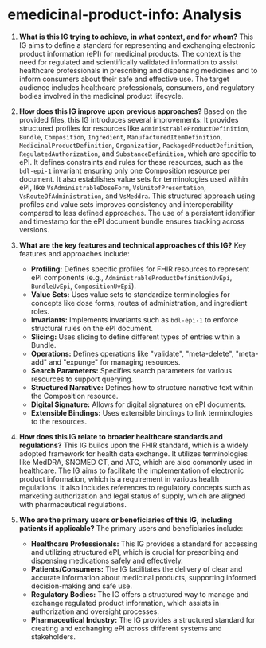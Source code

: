 # emedicinal-product-info: Analysis

1.  **What is this IG trying to achieve, in what context, and for whom?**
    This IG aims to define a standard for representing and exchanging electronic product information (ePI) for medicinal products. The context is the need for regulated and scientifically validated information to assist healthcare professionals in prescribing and dispensing medicines and to inform consumers about their safe and effective use. The target audience includes healthcare professionals, consumers, and regulatory bodies involved in the medicinal product lifecycle.

2.  **How does this IG improve upon previous approaches?**
    Based on the provided files, this IG introduces several improvements: It provides structured profiles for resources like `AdministrableProductDefinition`, `Bundle`, `Composition`, `Ingredient`, `ManufacturedItemDefinition`, `MedicinalProductDefinition`, `Organization`, `PackagedProductDefinition`, `RegulatedAuthorization`, and `SubstanceDefinition`, which are specific to ePI. It defines constraints and rules for these resources, such as the `bdl-epi-1` invariant ensuring only one Composition resource per document. It also establishes value sets for terminologies used within ePI, like `VsAdministrableDoseForm`, `VsUnitofPresentation`, `VsRouteOfAdministration`, and `VsMeddra`. This structured approach using profiles and value sets improves consistency and interoperability compared to less defined approaches. The use of a persistent identifier and timestamp for the ePI document bundle ensures tracking across versions.

3.  **What are the key features and technical approaches of this IG?**
    Key features and approaches include:
    *   **Profiling:** Defines specific profiles for FHIR resources to represent ePI components (e.g., `AdministrableProductDefinitionUvEpi`, `BundleUvEpi`, `CompositionUvEpi`).
    *   **Value Sets:** Uses value sets to standardize terminologies for concepts like dose forms, routes of administration, and ingredient roles.
    *   **Invariants:** Implements invariants such as `bdl-epi-1` to enforce structural rules on the ePI document.
    *   **Slicing:** Uses slicing to define different types of entries within a Bundle.
    *   **Operations:** Defines operations like "validate", "meta-delete", "meta-add" and "expunge" for managing resources.
    *   **Search Parameters:** Specifies search parameters for various resources to support querying.
    *   **Structured Narrative:** Defines how to structure narrative text within the Composition resource.
    *   **Digital Signature:** Allows for digital signatures on ePI documents.
    *   **Extensible Bindings:** Uses extensible bindings to link terminologies to the resources.

4.  **How does this IG relate to broader healthcare standards and regulations?**
    This IG builds upon the FHIR standard, which is a widely adopted framework for health data exchange. It utilizes terminologies like MedDRA, SNOMED CT, and ATC, which are also commonly used in healthcare. The IG aims to facilitate the implementation of electronic product information, which is a requirement in various health regulations. It also includes references to regulatory concepts such as marketing authorization and legal status of supply, which are aligned with pharmaceutical regulations.

5.  **Who are the primary users or beneficiaries of this IG, including patients if applicable?**
    The primary users and beneficiaries include:
    *   **Healthcare Professionals:** This IG provides a standard for accessing and utilizing structured ePI, which is crucial for prescribing and dispensing medications safely and effectively.
    *   **Patients/Consumers:** The IG facilitates the delivery of clear and accurate information about medicinal products, supporting informed decision-making and safe use.
    *   **Regulatory Bodies:** The IG offers a structured way to manage and exchange regulated product information, which assists in authorization and oversight processes.
    *   **Pharmaceutical Industry:** The IG provides a structured standard for creating and exchanging ePI across different systems and stakeholders.
